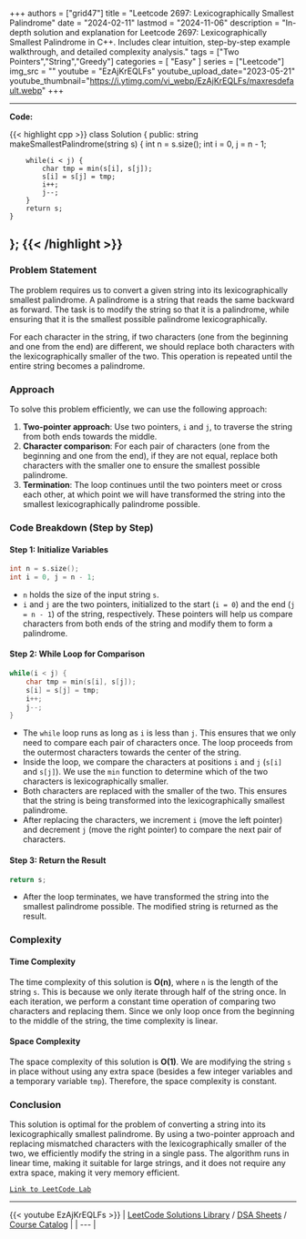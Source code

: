 
+++
authors = ["grid47"]
title = "Leetcode 2697: Lexicographically Smallest Palindrome"
date = "2024-02-11"
lastmod = "2024-11-06"
description = "In-depth solution and explanation for Leetcode 2697: Lexicographically Smallest Palindrome in C++. Includes clear intuition, step-by-step example walkthrough, and detailed complexity analysis."
tags = ["Two Pointers","String","Greedy"]
categories = [
    "Easy"
]
series = ["Leetcode"]
img_src = ""
youtube = "EzAjKrEQLFs"
youtube_upload_date="2023-05-21"
youtube_thumbnail="https://i.ytimg.com/vi_webp/EzAjKrEQLFs/maxresdefault.webp"
+++



---
**Code:**

{{< highlight cpp >}}
class Solution {
public:
    string makeSmallestPalindrome(string s) {
        int n = s.size();
        int i = 0, j = n - 1;
        
        while(i < j) {
            char tmp = min(s[i], s[j]);
            s[i] = s[j] = tmp;
            i++;
            j--;
        }
        return s;
    }
};
{{< /highlight >}}
---

### Problem Statement

The problem requires us to convert a given string into its lexicographically smallest palindrome. A palindrome is a string that reads the same backward as forward. The task is to modify the string so that it is a palindrome, while ensuring that it is the smallest possible palindrome lexicographically.

For each character in the string, if two characters (one from the beginning and one from the end) are different, we should replace both characters with the lexicographically smaller of the two. This operation is repeated until the entire string becomes a palindrome.

### Approach

To solve this problem efficiently, we can use the following approach:

1. **Two-pointer approach**: Use two pointers, `i` and `j`, to traverse the string from both ends towards the middle.
2. **Character comparison**: For each pair of characters (one from the beginning and one from the end), if they are not equal, replace both characters with the smaller one to ensure the smallest possible palindrome.
3. **Termination**: The loop continues until the two pointers meet or cross each other, at which point we will have transformed the string into the smallest lexicographically palindrome possible.

### Code Breakdown (Step by Step)

#### Step 1: Initialize Variables

```cpp
int n = s.size();
int i = 0, j = n - 1;
```

- `n` holds the size of the input string `s`.
- `i` and `j` are the two pointers, initialized to the start (`i = 0`) and the end (`j = n - 1`) of the string, respectively. These pointers will help us compare characters from both ends of the string and modify them to form a palindrome.

#### Step 2: While Loop for Comparison

```cpp
while(i < j) {
    char tmp = min(s[i], s[j]);
    s[i] = s[j] = tmp;
    i++;
    j--;
}
```

- The `while` loop runs as long as `i` is less than `j`. This ensures that we only need to compare each pair of characters once. The loop proceeds from the outermost characters towards the center of the string.
- Inside the loop, we compare the characters at positions `i` and `j` (`s[i]` and `s[j]`). We use the `min` function to determine which of the two characters is lexicographically smaller.
- Both characters are replaced with the smaller of the two. This ensures that the string is being transformed into the lexicographically smallest palindrome.
- After replacing the characters, we increment `i` (move the left pointer) and decrement `j` (move the right pointer) to compare the next pair of characters.

#### Step 3: Return the Result

```cpp
return s;
```

- After the loop terminates, we have transformed the string into the smallest palindrome possible. The modified string is returned as the result.

### Complexity

#### Time Complexity

The time complexity of this solution is **O(n)**, where `n` is the length of the string `s`. This is because we only iterate through half of the string once. In each iteration, we perform a constant time operation of comparing two characters and replacing them. Since we only loop once from the beginning to the middle of the string, the time complexity is linear.

#### Space Complexity

The space complexity of this solution is **O(1)**. We are modifying the string `s` in place without using any extra space (besides a few integer variables and a temporary variable `tmp`). Therefore, the space complexity is constant.

### Conclusion

This solution is optimal for the problem of converting a string into its lexicographically smallest palindrome. By using a two-pointer approach and replacing mismatched characters with the lexicographically smaller of the two, we efficiently modify the string in a single pass. The algorithm runs in linear time, making it suitable for large strings, and it does not require any extra space, making it very memory efficient.

[`Link to LeetCode Lab`](https://leetcode.com/problems/lexicographically-smallest-palindrome/description/)

---
{{< youtube EzAjKrEQLFs >}}
| [LeetCode Solutions Library](https://grid47.xyz/leetcode/) / [DSA Sheets](https://grid47.xyz/sheets/) / [Course Catalog](https://grid47.xyz/courses/) |
| --- |

